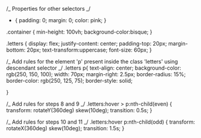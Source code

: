 /_ Properties for other selectors _/

- {
  padding: 0;
  margin: 0;
  color: pink;
  }

.container {
min-height: 100vh;
background-color:bisque;
}

.letters {
display: flex;
justify-content: center;
padding-top: 20px;
margin-bottom: 20px;
text-transform:uppercase;
font-size: 60px;
}

/_ Add rules for the element 'p' present inside the class 'letters' using descendant selector _/
.letters p{
text-align: center;
background-color: rgb(250, 150, 100);
width: 70px;
margin-right: 2.5px;
border-radius: 15%;
border-color: rgb(250, 125, 75);
border-style: solid;

}

/_ Add rules for steps 8 and 9 _/
.letters:hover > p:nth-child(even) {
transform: rotateY(360deg) skew(10deg);
transition: 0.5s;
}

/_ Add rules for steps 10 and 11 _/
.letters:hover p:nth-child(odd) {
transform: rotateX(360deg) skew(10deg);
transition: 1.5s;
}
